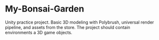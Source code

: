 # My-Bonsai-Garden
Unity practice project. Basic 3D modeling with Polybrush, universal render pipeline, and assets from the store. The project should contain environments a 3D game objects.
